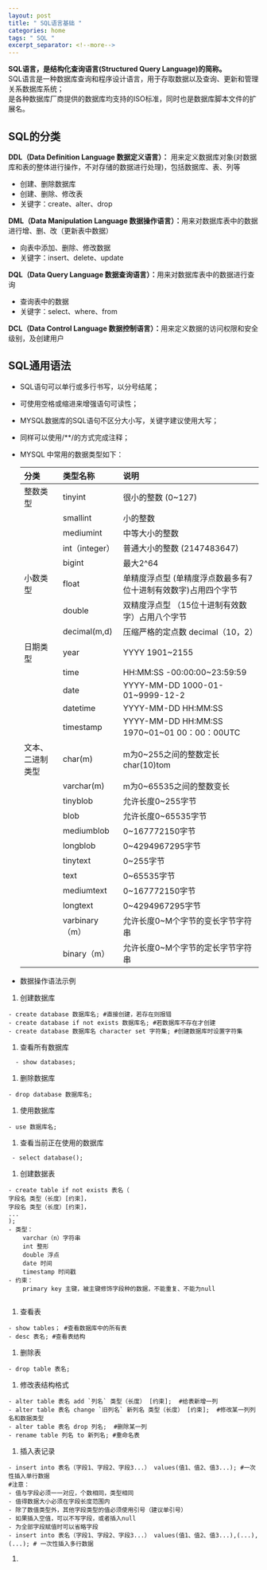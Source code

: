 ```yaml
---
layout: post
title: " SQL语言基础 "
categories: home
tags: " SQL "
excerpt_separator: <!--more-->
--- 
```


<b>SQL语言，是结构化查询语言(Structured Query Language)的简称。</b>  
SQL语言是一种数据库查询和程序设计语言，用于存取数据以及查询、更新和管理关系数据库系统；  
是各种数据库厂商提供的数据库均支持的ISO标准，同时也是数据库脚本文件的扩展名。

<!--more-->
## SQL的分类
<b> DDL（Data Definition Language 数据定义语言）：</b>  用来定义数据库对象(对数据库和表的整体进行操作，不对存储的数据进行处理)，包括数据库、表、列等<br>
- 创建、删除数据库<br>
- 创建、删除、修改表<br>
- 关键字：create、alter、drop

<b> DML（Data Manipulation Language 数据操作语言）：</b>用来对数据库表中的数据进行增、删、改（更新表中数据）<br>
- 向表中添加、删除、修改数据<br>
- 关键字：insert、delete、update

<b> DQL（Data Query Language 数据查询语言）：</b>用来对数据库表中的数据进行查询<br>
- 查询表中的数据<br>
- 关键字：select、where、from

<b> DCL（Data Control Language 数据控制语言）：</b>用来定义数据的访问权限和安全级别，及创建用户<br>

## SQL通用语法
- SQL语句可以单行或多行书写，以分号结尾；
- 可使用空格或缩进来增强语句可读性；
- MYSQL数据库的SQL语句不区分大小写，关键字建议使用大写；
- 同样可以使用/**/的方式完成注释；
- MYSQL 中常用的数据类型如下：

  | 分类            | 类型名称       | 说明                                                          |
  |:----------------|:---------------|:------------------------------------------------------------|
  | 整数类型        | tinyint        | 很小的整数 (0~127)                                            |
  |                 | smallint       | 小的整数                                                     |
  |                 | mediumint      | 中等大小的整数                                               |
  |                 | int（integer） | 普通大小的整数  (2147483647)                                  |
  |                 | bigint         | 最大2^64                                                     |
  | 小数类型        | float          | 单精度浮点型   (单精度浮点数最多有7位十进制有效数字)占用四个字节 |
  |                 | double         | 双精度浮点型     （15位十进制有效数字）占用八个字节             |
  |                 | decimal(m,d)   | 压缩严格的定点数 decimal（10，2）                             |
  | 日期类型        | year           | YYYY 1901~2155                                               |
  |                 | time           | HH:MM:SS -00:00:00~23:59:59                                 |
  |                 | date           | YYYY-MM-DD 1000-01-01~9999-12-2                             |
  |                 | datetime       | YYYY-MM-DD HH:MM:SS                                         |
  |                 | timestamp      | YYYY-MM-DD HH:MM:SS 1970~01~01  00：00：00UTC                |
  | 文本、二进制类型 | char(m)        | m为0~255之间的整数定长char(10)tom                             |
  |                 | varchar(m)     | m为0~65535之间的整数变长                                      |
  |                 | tinyblob       | 允许长度0~255字节                                            |
  |                 | blob           | 允许长度0~65535字节                                          |
  |                 | mediumblob     | 0~167772150字节                                              |
  |                 | longblob       | 0~4294967295字节                                             |
  |                 | tinytext       | 0~255字节                                                    |
  |                 | text           | 0~65535字节                                                  |
  |                 | mediumtext     | 0~167772150字节                                              |
  |                 | longtext       | 0~4294967295字节                                             |
  |                 | varbinary（m） | 允许长度0~M个字节的变长字节字符串                              |
  |                 | binary（m）    | 允许长度0~M个字节的定长字节字符串                              |

- 数据操作语法示例

1. 创建数据库
```
- create database 数据库名; #直接创建，若存在则报错
- create database if not exists 数据库名; #若数据库不存在才创建
- create database 数据库名 character set 字符集; #创建数据库时设置字符集
```

1. 查看所有数据库

`   - show databases; `

1. 删除数据库

`- drop database 数据库名;`

1. 使用数据库

`- use 数据库名;`

1. 查看当前正在使用的数据库

` - select database();`

1. 创建数据表

```
- create table if not exists 表名（
字段名 类型（长度）[约束]，
字段名 类型（长度）[约束]，
...
);
- 类型：
    varchar（n）字符串
    int 整形
    double 浮点
    date 时间
    timestamp 时间戳
- 约束：
    primary key 主键，被主键修饰字段种的数据，不能重复、不能为null
    
```
1. 查看表
```
- show tables； #查看数据库中的所有表
- desc 表名; #查看表结构
```
1. 删除表

`- drop table 表名; `

1. 修改表结构格式

```
- alter table 表名 add `列名` 类型（长度） [约束];  #给表新增一列
- alter table 表名 change `旧列名` 新列名 类型（长度） [约束];  #修改某一列列名和数据类型 
- alter table 表名 drop 列名;  #删除某一列
- rename table 列名 to 新列名; #重命名表
```
1. 插入表记录
```
- insert into 表名（字段1、字段2、字段3...） values(值1、值2、值3...); #一次性插入单行数据
#注意：
- 值与字段必须一一对应，个数相同，类型相同
- 值得数据大小必须在字段长度范围内
- 除了数值类型外，其他字段类型的值必须使用引号（建议单引号）
- 如果插入空值，可以不写字段，或者插入null 
- 为全部字段赋值时可以省略字段
- insert into 表名（字段1、字段2、字段3...） values(值1、值2、值3...),(...),(...); # 一次性插入多行数据
```
1. 















